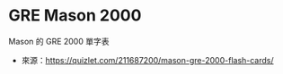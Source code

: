 # GRE Mason 2000
Mason 的 GRE 2000 單字表
- 來源：https://quizlet.com/211687200/mason-gre-2000-flash-cards/
